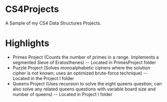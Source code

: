 # CS4Projects
A Sample of my CS4 Data Structures Projects.

# Highlights
- Primes Project (Counts the number of primes in a range. Implements a segmented Sieve of Eratosthenes) -- Located in PrimesProject folder
- Puzzle Project (Solves monoalphabetic ciphers where the solution cipher is not known; uses an optimized brute-force technique) -- Located in the Project I folder
- Queens Project (Uses recursion to solve the eight queens question; can also solve any related queens questions with variable board size and number of queens) -- Located in Project I folder
